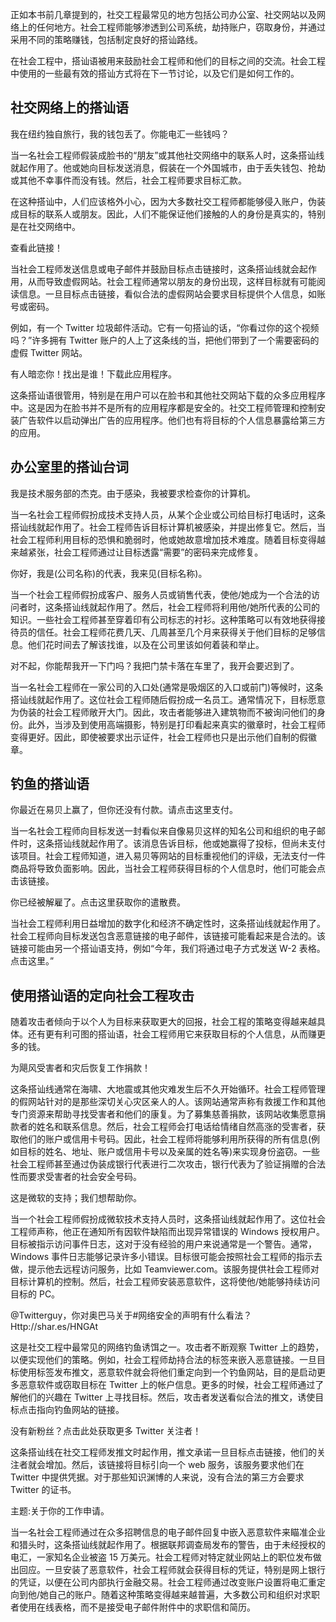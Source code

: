 正如本书前几章提到的，社交工程最常见的地方包括公司办公室、社交网站以及网络上的任何地方。社会工程师能够渗透到公司系统，劫持账户，窃取身份，并通过采用不同的策略赚钱，包括制定良好的搭讪路线。

在社会工程中，搭讪语被用来鼓励社会工程师和他们的目标之间的交流。社会工程中使用的一些最有效的搭讪方式将在下一节讨论，以及它们是如何工作的。

## 社交网络上的搭讪语

我在纽约独自旅行，我的钱包丢了。你能电汇一些钱吗？

当一名社会工程师假装成脸书的“朋友”或其他社交网络中的联系人时，这条搭讪线就起作用了。他或她向目标发送消息，假装在一个外国城市，由于丢失钱包、抢劫或其他不幸事件而没有钱。然后，社会工程师要求目标汇款。

在这种搭讪中，人们应该格外小心，因为大多数社交工程师都能够侵入账户，伪装成目标的联系人或朋友。因此，人们不能保证他们接触的人的身份是真实的，特别是在社交网络中。

查看此链接！

当社会工程师发送信息或电子邮件并鼓励目标点击链接时，这条搭讪线就会起作用，从而导致虚假网站。社会工程师通常以朋友的身份出现，这样目标就有可能阅读信息。一旦目标点击链接，看似合法的虚假网站会要求目标提供个人信息，如账号或密码。

例如，有一个 Twitter 垃圾邮件活动。它有一句搭讪的话，“你看过你的这个视频吗？”许多拥有 Twitter 账户的人上了这条线的当，把他们带到了一个需要密码的虚假 Twitter 网站。

有人暗恋你！找出是谁！下载此应用程序。

这条搭讪语很管用，特别是在用户可以在脸书和其他社交网站下载的众多应用程序中。这是因为在脸书并不是所有的应用程序都是安全的。社交工程师管理和控制安装广告软件以启动弹出广告的应用程序。他们也有将目标的个人信息暴露给第三方的应用。

## 办公室里的搭讪台词

我是技术服务部的杰克。由于感染，我被要求检查你的计算机。

当一名社会工程师假扮成技术支持人员，从某个企业或公司给目标打电话时，这条搭讪线就起作用了。社会工程师告诉目标计算机被感染，并提出修复它。然后，当社会工程师利用目标的恐惧和脆弱时，他或她故意增加技术难度。随着目标变得越来越紧张，社会工程师通过让目标透露“需要”的密码来完成修复。

你好，我是(公司名称)的代表，我来见(目标名称)。

当一个社会工程师假扮成客户、服务人员或销售代表，使他/她成为一个合法的访问者时，这条搭讪线就起作用了。然后，社会工程师将利用他/她所代表的公司的知识。一些社会工程师甚至穿着印有公司标志的衬衫。这种策略可以有效地获得接待员的信任。社会工程师花费几天、几周甚至几个月来获得关于他们目标的足够信息。他们花时间去了解该找谁，以及在公司里该如何着装和举止。

对不起，你能帮我开一下门吗？我把门禁卡落在车里了，我开会要迟到了。

当一名社会工程师在一家公司的入口处(通常是吸烟区的入口或前门)等候时，这条搭讪线就起作用了。这位社会工程师随后假扮成一名员工。通常情况下，目标愿意为伪装的社会工程师敞开大门。因此，攻击者能够进入建筑物而不被询问他们的身份。此外，当涉及到使用高端摄影，特别是打印看起来真实的徽章时，社会工程师变得更好。因此，即使被要求出示证件，社会工程师也只是出示他们自制的假徽章。

## 钓鱼的搭讪语

你最近在易贝上赢了，但你还没有付款。请点击这里支付。

当一名社会工程师向目标发送一封看似来自像易贝这样的知名公司和组织的电子邮件时，这条搭讪线就起作用了。该消息告诉目标，他或她赢得了投标，但尚未支付该项目。社会工程师知道，进入易贝等网站的目标重视他们的评级，无法支付一件商品将导致负面影响。因此，当社会工程师获得目标的个人信息时，他们可能会点击该链接。

你已经被解雇了。点击这里获取你的遣散费。

当社会工程师利用日益增加的数字化和经济不确定性时，这条搭讪线就起作用了。社会工程师向目标发送包含恶意链接的电子邮件，该链接可能看起来是合法的。该链接可能由另一个搭讪语支持，例如“今年，我们将通过电子方式发送 W-2 表格。点击这里。”

## 使用搭讪语的定向社会工程攻击

随着攻击者倾向于以个人为目标来获取更大的回报，社会工程的策略变得越来越具体。还有更有利可图的搭讪语，社会工程师用它来获取目标的个人信息，从而赚更多的钱。

为飓风受害者和灾后恢复工作捐款！

这条搭讪线通常在海啸、大地震或其他灾难发生后不久开始循环。社会工程师管理的假网站针对的是那些深切关心灾区亲人的人。该网站通常声称有救援工作和其他专门资源来帮助寻找受害者和他们的康复。为了募集慈善捐款，该网站收集愿意捐款者的姓名和联系信息。然后，社会工程师会打电话给情绪自然高涨的受害者，获取他们的账户或信用卡号码。因此，社会工程师将能够利用所获得的所有信息(例如目标的姓名、地址、账户或信用卡号以及亲属的姓名等)来实现身份盗窃。一些社会工程师甚至通过伪装成银行代表进行二次攻击，银行代表为了验证捐赠的合法性而要求受害者的社会安全号码。

这是微软的支持；我们想帮助你。

当一个社会工程师假扮成微软技术支持人员时，这条搭讪线就起作用了。这位社会工程师声称，他正在通知所有因软件缺陷而出现异常错误的 Windows 授权用户。目标被指示访问事件日志，这对于没有经验的用户来说通常是一个警告。通常，Windows 事件日志能够记录许多小错误。目标很可能会按照社会工程师的指示去做，提示他去远程访问服务，比如 Teamviewer.com。该服务提供社会工程师对目标计算机的控制。然后，社会工程师安装恶意软件，这将使他/她能够持续访问目标的 PC。

@Twitterguy，你对奥巴马关于#网络安全的声明有什么看法？Http://shar.es/HNGAt

这是社交工程中最常见的网络钓鱼诱饵之一。攻击者不断观察 Twitter 上的趋势，以便实现他们的策略。例如，社会工程师劫持合法的标签来嵌入恶意链接。一旦目标使用标签发布推文，恶意软件就会将他们重定向到一个钓鱼网站，目的是启动更多恶意软件或窃取目标在 Twitter 上的帐户信息。更多的时候，社会工程师通过了解他们的兴趣在 Twitter 上寻找目标。然后，攻击者发送看似合法的推文，诱使目标点击指向钓鱼网站的链接。

没有新粉丝？点击此处获取更多 Twitter 关注者！

这条搭讪线在社交工程师发推文时起作用，推文承诺一旦目标点击链接，他们的关注者就会增加。然后，该链接将目标引向一个 web 服务，该服务要求他们在 Twitter 中提供凭据。对于那些知识渊博的人来说，没有合法的第三方会要求 Twitter 的证书。

主题:关于你的工作申请。

当一名社会工程师通过在众多招聘信息的电子邮件回复中嵌入恶意软件来瞄准企业和猎头时，这条搭讪线就起作用了。根据联邦调查局发布的警告，由于未经授权的电汇，一家知名企业被盗 15 万美元。社会工程师对特定就业网站上的职位发布做出回应。一旦安装了恶意软件，社会工程师就会获得目标的凭证，特别是网上银行的凭证，以便在公司内部执行金融交易。社会工程师通过改变账户设置将电汇重定向到他/她自己的账户。随着这种策略变得越来越普遍，大多数公司和组织对求职者使用在线表格，而不是接受电子邮件附件中的求职信和简历。